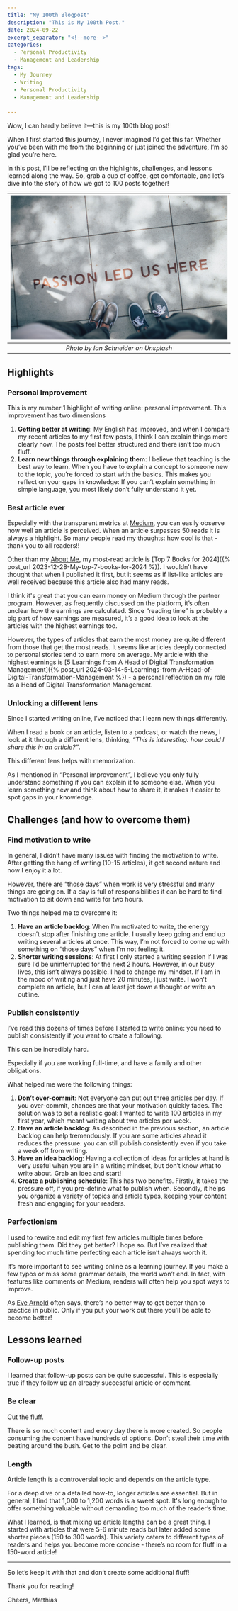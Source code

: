 ```yaml
---
title: "My 100th Blogpost"
description: "This is My 100th Post."
date: 2024-09-22
excerpt_separator: "<!--more-->"
categories:
  - Personal Productivity
  - Management and Leadership
tags:
  - My Journey
  - Writing
  - Personal Productivity
  - Management and Leadership

---
```


Wow, I can hardly believe it—this is my 100th blog post!

When I first started this journey, I never imagined I’d get this far. Whether you’ve been with me from the beginning or just joined the adventure, I’m so glad you’re here.

In this post, I’ll be reflecting on the highlights, challenges, and lessons learned along the way. So, grab a cup of coffee, get comfortable, and let’s dive into the story of how we got to 100 posts together!

| ![image](/assets/images/ian-schneider-passion-unsplash.jpg) |
|:--:|
| *Photo by Ian Schneider on Unsplash* |

## Highlights

### Personal Improvement

This is my number 1 highlight of writing online: personal improvement. This improvement has two dimensions

1. **Getting better at writing**: My English has improved, and when I compare my recent articles to my first few posts, I think I can explain things more clearly now. The posts feel better structured and there isn’t too much fluff.
2. **Learn new things through explaining them**: I believe that teaching is the best way to learn. When you have to explain a concept to someone new to the topic, you’re forced to start with the basics. This makes you reflect on your gaps in knowledge: If you can’t explain something in simple language, you most likely don’t fully understand it yet.

### Best article ever

Especially with the transparent metrics at [Medium](https://medium.com/), you can easily observe how well an article is perceived. When an article surpasses 50 reads it is always a highlight. So many people read my thoughts: how cool is that - thank you to all readers!!

Other than my [About Me](https://medium.com/about-me-stories/about-me-matthias-karner-40099d453354), my most-read article is [Top 7 Books for 2024]({% post_url 2023-12-28-My-top-7-books-for-2024 %}). I wouldn’t have thought that when I published it first, but it seems as if list-like articles are well received because this article also had many reads.

I think it's great that you can earn money on Medium through the partner program. However, as frequently discussed on the platform, it’s often unclear how the earnings are calculated. Since “reading time” is probably a big part of how earnings are measured, it’s a good idea to look at the articles with the highest earnings too.

However, the types of articles that earn the most money are quite different from those that get the most reads. It seems like articles deeply connected to personal stories tend to earn more on average. My article with the highest earnings is [5 Learnings from A Head of Digital Transformation Management]({% post_url 2024-03-14-5-Learnings-from-A-Head-of-Digital-Transformation-Management %}) - a personal reflection on my role as a Head of Digital Transformation Management.

### Unlocking a different lens

Since I started writing online, I’ve noticed that I learn new things differently.

When I read a book or an article, listen to a podcast, or watch the news, I look at it through a different lens, thinking, *“This is interesting: how could I share this in an article?”*.

This different lens helps with memorization.

As I mentioned in “Personal improvement”, I believe you only fully understand something if you can explain it to someone else. When you learn something new and think about how to share it, it makes it easier to spot gaps in your knowledge.

## Challenges (and how to overcome them)

### Find motivation to write

In general, I didn’t have many issues with finding the motivation to write. After getting the hang of writing (10-15 articles), it got second nature and now I enjoy it a lot.

However, there are “those days” when work is very stressful and many things are going on. If a day is full of responsibilities it can be hard to find motivation to sit down and write for two hours.

Two things helped me to overcome it:

1. **Have an article backlog**: When I’m motivated to write, the energy doesn’t stop after finishing one article. I usually keep going and end up writing several articles at once. This way, I’m not forced to come up with something on “those days” when I’m not feeling it.
2. **Shorter writing sessions**: At first I only started a writing session if I was sure I’d be uninterrupted for the next 2 hours. However, in our busy lives, this isn’t always possible. I had to change my mindset. If I am in the mood of writing and just have 20 minutes, I just write. I won’t complete an article, but I can at least jot down a thought or write an outline.

### Publish consistently

I’ve read this dozens of times before I started to write online: you need to publish consistently if you want to create a following.

This can be incredibly hard.

Especially if you are working full-time, and have a family and other obligations.

What helped me were the following things:

1. **Don’t over-commit**: Not everyone can put out three articles per day. If you over-commit, chances are that your motivation quickly fades. The solution was to set a realistic goal: I wanted to write 100 articles in my first year, which meant writing about two articles per week.
2. **Have an article backlog**: As described in the previous section, an article backlog can help tremendously. If you are some articles ahead it reduces the pressure: you can still publish consistently even if you take a week off from writing.
3. **Have an idea backlog**: Having a collection of ideas for articles at hand is very useful when you are in a writing mindset, but don’t know what to write about. Grab an idea and start!
4. **Create a publishing schedule**: This has two benefits. Firstly, it takes the pressure off, if you pre-define what to publish when. Secondly, it helps you organize a variety of topics and article types, keeping your content fresh and engaging for your readers.

### Perfectionism

I used to rewrite and edit my first few articles multiple times before publishing them. Did they get better? I hope so. But I’ve realized that spending too much time perfecting each article isn’t always worth it.

It’s more important to see writing online as a learning journey. If you make a few typos or miss some grammar details, the world won’t end. In fact, with features like comments on Medium, readers will often help you spot ways to improve.

As [Eve Arnold](https://medium.com/@eve-arnold) often says, there’s no better way to get better than to practice in public. Only if you put your work out there you’ll be able to become better!

## Lessons learned

### Follow-up posts

I learned that follow-up posts can be quite successful. This is especially true if they follow up an already successful article or comment.

### Be clear

Cut the fluff.

There is so much content and every day there is more created. So people consuming the content have hundreds of options. Don’t steal their time with beating around the bush. Get to the point and be clear.

### Length

Article length is a controversial topic and depends on the article type.

For a deep dive or a detailed how-to, longer articles are essential. But in general, I find that 1,000 to 1,200 words is a sweet spot. It's long enough to offer something valuable without demanding too much of the reader’s time.

What I learned, is that mixing up article lengths can be a great thing. I started with articles that were 5-6 minute reads but later added some shorter pieces (150 to 300 words). This variety caters to different types of readers and helps you become more concise - there’s no room for fluff in a 150-word article!

---

So let’s keep it with that and don’t create some additional fluff!

Thank you for reading!

Cheers, Matthias